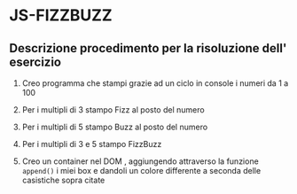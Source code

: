 JS-FIZZBUZZ
===

## Descrizione procedimento per la risoluzione dell' esercizio

1. Creo programma che stampi grazie ad un ciclo in console i numeri da 1 a 100

2. Per i multipli di 3 stampo Fizz al posto del numero

3. Per i multipli di 5 stampo Buzz al posto del numero

4. Per i multipli di 3 e 5 stampo FizzBuzz

5. Creo un container nel DOM , aggiungendo attraverso la funzione `append()` i miei box e dandoli un colore differente a seconda delle casistiche sopra citate
